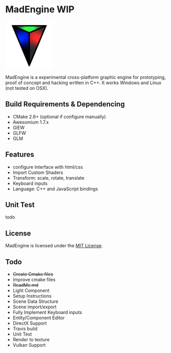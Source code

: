 MadEngine WIP
=========
<img src="/resources/MadEngineIconFull.png" width="150">

MadEngine is a experimental cross-platform graphic engine for prototyping, proof of concept and hacking written in C++.
It works Windows and Linux (not tested on OSX).

Build Requirements & Dependencing
------------------

* CMake 2.6+ (optional if configure manually)
* Awesomium 1.7.x
* GlEW
* GLFW
* GLM

Features
------------------
   * configure Interface with html/css
   * Import Custom Shaders
   * Transform: scale, rotate, translate
   * Keyboard inputs
   * Language: C++ and JavaScript bindings

Unit Test
--------------------

todo

License
------------------

MadEngine is licensed under the [MIT License](LICENSE).

Todo
------------------

 * ~~Create Cmake files~~
 * Improve cmake files
 * ~~ReadMe.md~~
 * Light Component
 * Setup Instructions
 * Scene Data Structure
 * Scene import/export
 * Fully Implement Keyboard inputs
 * Entity/Component Editor
 * DirectX Support
 * Travis build
 * Unit Test
 * Render to texture
 * Vulkan Support
